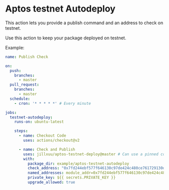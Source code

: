 # Aptos testnet Autodeploy

This action lets you provide a publish command and an address to check on testnet.

Use this action to keep your package deployed on testnet.

Example:

```yaml
name: Publish Check

on:
  push:
    branches:
      - master
  pull_request:
    branches:
      - master
  schedule:
    - cron: '* * * * *' # Every minute

jobs:
  testnet-autodeploy:
    runs-on: ubuntu-latest

    steps:
      - name: Checkout Code
        uses: actions/checkout@v2

      - name: Check and Publish
        uses: jillxuu/aptos-testnet-deploy@master # Can use a pinned commit hash
        with:
          package_dir: example/aptos-testnet-autodeploy
          check_address: "0x7fd244ebf577f646130c97de424c480ce761729130d5fb433b7dd312574eaddc"
          named_addresses: module_addr=0x7fd244ebf577f646130c97de424c480ce761729130d5fb433b7dd312574eaddc
          private_key: ${{ secrets.PRIVATE_KEY }}
          upgrade_allowed: true

```
